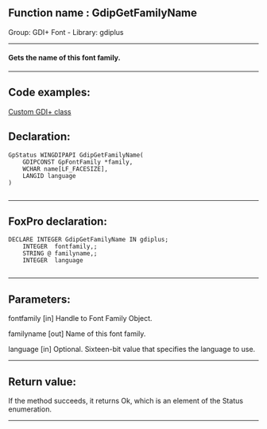 
## Function name : GdipGetFamilyName
Group: GDI+ Font - Library: gdiplus    
***  


#### Gets the name of this font family.
***  


## Code examples:
[Custom GDI+ class](../../samples/sample_450.md)  

## Declaration:
```foxpro  
GpStatus WINGDIPAPI GdipGetFamilyName(
	GDIPCONST GpFontFamily *family,
	WCHAR name[LF_FACESIZE],
	LANGID language
)
  
```  
***  


## FoxPro declaration:
```foxpro  
DECLARE INTEGER GdipGetFamilyName IN gdiplus;
	INTEGER  fontfamily,;
	STRING @ familyname,;
	INTEGER  language
  
```  
***  


## Parameters:
fontfamily
[in] Handle to Font Family Object.

familyname
[out] Name of this font family. 

language
[in] Optional. Sixteen-bit value that specifies the language to use.   
***  


## Return value:
If the method succeeds, it returns Ok, which is an element of the Status enumeration.  
***  

